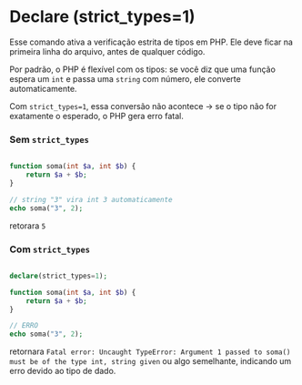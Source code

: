 # Declare (strict_types=1)

Esse comando ativa a verificação estrita de tipos em PHP.
Ele deve ficar na primeira linha do arquivo, antes de qualquer código.

Por padrão, o PHP é flexível com os tipos: se você diz que uma função espera um ``int`` e passa uma ``string`` com número, ele converte automaticamente.

Com ``strict_types=1``, essa conversão não acontece → se o tipo não for exatamente o esperado, o PHP gera erro fatal.

### Sem ``strict_types``

```php

function soma(int $a, int $b) {
    return $a + $b;
}

// string "3" vira int 3 automaticamente
echo soma("3", 2); 

```

retorara ``5``

### Com ``strict_types``

```php

declare(strict_types=1);

function soma(int $a, int $b) {
    return $a + $b;
}

// ERRO
echo soma("3", 2); 

```

retornara ``Fatal error: Uncaught TypeError: Argument 1 passed to soma() must be of the type int, string given`` ou algo semelhante, indicando um erro devido ao tipo de dado.